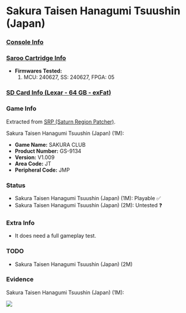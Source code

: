 # Sakura Taisen Hanagumi Tsuushin (Japan)

### [Console Info](../../../../Info/Consoles/VA13/README.md)

### [Saroo Cartridge Info](../../../../Info/Cartridges/GuangzhouSanStarOnlineShop/1.6/README.md)

- <b>Firmwares Tested:</b>
  1. MCU: 240627, SS: 240627, FPGA: 05

### [SD Card Info (Lexar - 64 GB - exFat)](../../../../Info/SdCards/Lexar/64GB/exfat/README.md)

### Game Info

Extracted from [SRP (Saturn Region Patcher)](https://segaxtreme.net/resources/saturn-region-patcher.81/download).

Sakura Taisen Hanagumi Tsuushin (Japan) (1M):

- <b>Game Name:</b> SAKURA CLUB
- <b>Product Number:</b> GS-9134
- <b>Version:</b> V1.009
- <b>Area Code:</b> JT
- <b>Peripheral Code:</b> JMP

### Status

- Sakura Taisen Hanagumi Tsuushin (Japan) (1M): Playable :white_check_mark:
- Sakura Taisen Hanagumi Tsuushin (Japan) (2M): Untested :question:

### Extra Info

- It does need a full gameplay test.

### TODO

- Sakura Taisen Hanagumi Tsuushin (Japan) (2M)

### Evidence

Sakura Taisen Hanagumi Tsuushin (Japan) (1M):

[![](https://img.youtube.com/vi/UnBFYm3aowE/0.jpg)](https://www.youtube.com/watch?v=UnBFYm3aowE)
